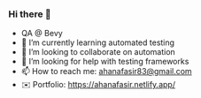 ### Hi there 👋

<!-- **ahanafasir/ahanafasir** is a ✨ _special_ ✨ repository because its `README.md` (this file) appears on your GitHub profile.

Here are some ideas to get you started: -->

- QA @ Bevy
- 🌱 I’m currently learning automated testing
- 👯 I’m looking to collaborate on automation
- 🤔 I’m looking for help with testing frameworks
- 📫 How to reach me: ahanafasir83@gmail.com
- ✉️ Portfolio: https://ahanafasir.netlify.app/
